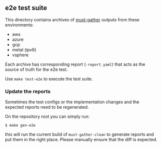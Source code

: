 ## e2e test suite

This directory contains archives of [must-gather](https://github.com/openshift/must-gather) outputs from these environments:
* aws
* azure
* gcp
* metal (ipv6)
* vsphere

Each archive has corresponding report (`-report.yaml`) that acts as the source of truth for the e2e test.

Use `make test-e2e` to execute the test suite.

### Update the reports

Sometimes the test configs or the implementation changes and the expected reports need to be regenerated.

On the repository root you can simply run:

```ssh
$ make gen-e2e
```

this will run the current build of `must-gather-clean` to generate reports and put them in the right place.
Please manually ensure that the diff is expected.
